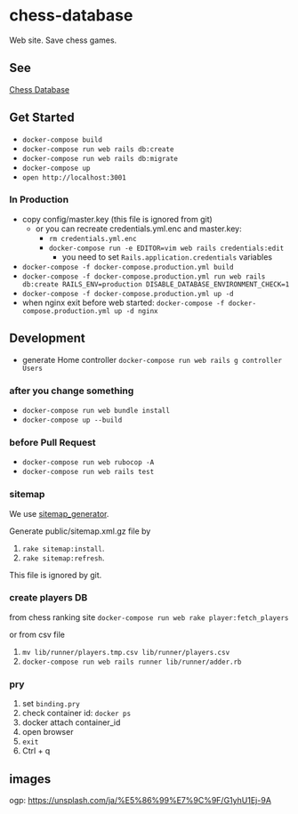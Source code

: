 # chess-database
Web site. Save chess games.

## See
[Chess Database](https://chess-database.stu345.com)

## Get Started
- `docker-compose build`
- `docker-compose run web rails db:create`
- `docker-compose run web rails db:migrate`
- `docker-compose up`
- `open http://localhost:3001`

### In Production
- copy config/master.key (this file is ignored from git)
    - or you can recreate credentials.yml.enc and master.key:
        - `rm credentials.yml.enc`
        - `docker-compose run -e EDITOR=vim web rails credentials:edit`
            - you need to set `Rails.application.credentials` variables
- `docker-compose -f docker-compose.production.yml build`
- `docker-compose -f docker-compose.production.yml run web rails db:create RAILS_ENV=production DISABLE_DATABASE_ENVIRONMENT_CHECK=1`
- `docker-compose -f docker-compose.production.yml up -d`
- when nginx exit before web started: `docker-compose -f docker-compose.production.yml up -d nginx`

## Development
- generate Home controller `docker-compose run web rails g controller Users`

### after you change something
- `docker-compose run web bundle install`
- `docker-compose up --build`

### before Pull Request
- `docker-compose run web rubocop -A`
- `docker-compose run web rails test`

### sitemap
We use [sitemap_generator](https://github.com/kjvarga/sitemap_generator#rails).

Generate public/sitemap.xml.gz file by 
1. `rake sitemap:install`.
1. `rake sitemap:refresh`.

This file is ignored by git.

### create players DB
from chess ranking site
`docker-compose run web rake player:fetch_players`

or from csv file

1. `mv lib/runner/players.tmp.csv lib/runner/players.csv`
1. `docker-compose run web rails runner lib/runner/adder.rb`


### pry
1. set `binding.pry`
1. check container id: `docker ps`
1. docker attach container_id
1. open browser
1. `exit`
1. Ctrl + q

## images
ogp: https://unsplash.com/ja/%E5%86%99%E7%9C%9F/G1yhU1Ej-9A
